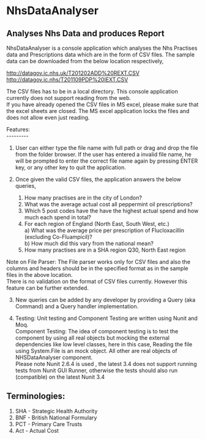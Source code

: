 # NhsDataAnalyser
Analyses Nhs Data and produces Report
-------------------------------------

NhsDataAnalyser is a console application which analyses the Nhs Practises data and Prescriptions data which are in the form of CSV files.
The sample data can be downloaded from the below location respectively,<br />

http://datagov.ic.nhs.uk/T201202ADD%20REXT.CSV <br />
http://datagov.ic.nhs/T201109PDP%20IEXT.CSV <br />

The CSV files has to be in a local directory. This console application currently does not support reading from the web. <br />
If you have already opened the CSV files in MS excel, please make sure that the excel sheets are closed. The MS excel application locks the files and does not allow even just reading.

Features:<br />
---------<br />

1. User can either type the file name with full path or drag and drop the file from the folder browser. If the user has entered a invalid file name,
he will be prompted to enter the correct file name again by pressing ENTER key, or any other key to quit the application. <br />
  
2. Once given the valid CSV files, the application answers the below queries, <br />
    
      1. How many practises are in the city of London? <br />
      2. What was the average actual cost all peppermint oil prescriptions? <br />
      3. Which 5 post codes have the have the highest actual spend and how much each spend in total? <br />
      4. For each region of England (North East, South West, etc.) <br />
       a) What was the average price per prescription of Flucloxacillin (excluding Co-Fluampicil)? <br />
       b) How much did this vary from the national mean? <br />
      5. How many practises are in a SHA region Q30, North East region <br />
    
  Note on File Parser: The File parser works only for CSV files and also the columns and headers should be in the specified format as in the sample files in the above location.<br />
  There is no validation on the format of CSV files currently. However this feature can be further extended. <br />
  
3. New queries can be added by any developer by providing a Query (aka Command) and a Query handler implementation. <br />
   
4. Testing: Unit testing and Component Testing are written using Nunit and Moq.<br />
      Component Testing: The idea of component testing is to test the component by using all real objects but mocking the external dependencies like low
      level classes, here in this case, Reading the file using System.File is an mock object. All other are real objects of NHSDataAnalyser component. <br />
      Please note Nunit 2.6.4 is used , the latest 3.4 does not support running tests from Nunit GUI Runner, otherwise the tests should also run (compatible) on the latest Nunit 3.4
      
Terminologies: <br />
---------------------
1. SHA - Strategic Health Authority
2. BNF - British National Formulary
3. PCT - Primary Care Trusts
4. Act - Actual Cost
     
  

